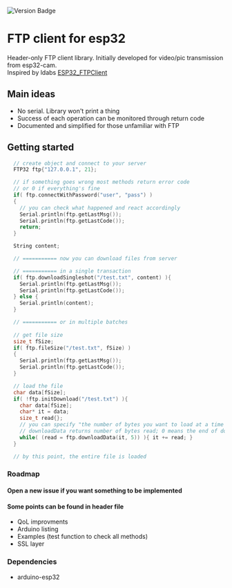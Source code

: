 ![Version Badge](https://img.shields.io/badge/version-0.8.5-blue)


# FTP client for esp32
Header-only FTP client library.
Initially developed for video/pic transmission from esp32-cam.  
Inspired by ldabs [ESP32_FTPClient](https://github.com/ldab/ESP32_FTPClient)

## Main ideas
* No serial. Library won't print a thing
* Success of each operation can be monitored through return code 
* Documented and simplified for those unfamiliar with FTP

## Getting started
```c++
  // create object and connect to your server
  FTP32 ftp{"127.0.0.1", 21};

  // if something goes wrong most methods return error code
  // or 0 if everything's fine
  if( ftp.connectWithPassword("user", "pass") ) 
  { 
    // you can check what happened and react accordingly 
    Serial.println(ftp.getLastMsg());
    Serial.println(ftp.getLastCode());
    return;
  }

  String content;

  // =========== now you can download files from server

  // =========== in a single transaction
  if( ftp.downloadSingleshot("/test.txt", content) ){
    Serial.println(ftp.getLastMsg());
    Serial.println(ftp.getLastCode());
  } else {
    Serial.println(content);
  }

  // =========== or in multiple batches
  
  // get file size
  size_t fSize;
  if( ftp.fileSize("/test.txt", fSize) )
  {
    Serial.println(ftp.getLastMsg());
    Serial.println(ftp.getLastCode()); 
  }

  // load the file
  char data[fSize];
  if( !ftp.initDownload("/test.txt") ){
    char data[fSize];
    char* it = data;
    size_t read{};
    // you can specify "the number of bytes you want to load at a time
    // downloadData returns number of bytes read; 0 means the end of download
    while( (read = ftp.downloadData(it, 5)) ){ it += read; }
  }

  // by this point, the entire file is loaded
```

### Roadmap
#### Open a new issue if you want something to be implemented
#### Some points can be found in header file
* QoL improvments
* Arduino listing
* Examples (test function to check all methods)
* SSL layer

### Dependencies
* arduino-esp32